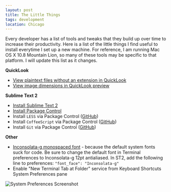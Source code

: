 ```yaml
---
layout: post
title: The Little Things
tags: development
location: Chicago
---
```


Every developer has a list of tools and tweaks that they build up over time to increase their productivity. Here is a list of the little things I find useful to install everytime I set up a new machine. For reference, I am running Mac OS X 10.8 Mountain Lion, so many of these tools may be specific to that platform. I will update this list as it changes.

**QuickLook**

* [View plaintext files without an extension in QuickLook](https://github.com/whomwah/qlstephen)
* [View image dimensions in QuickLook preview](https://github.com/Nyx0uf/qlImageSize)

**Sublime Text 2**

* [Install Sublime Text 2](http://www.sublimetext.com/2)
* [Install Package Control](http://wbond.net/sublime_packages/package_control)
* Install `LESS` via Package Control ([GitHub](https://github.com/danro/LESS-sublime))
* Install `CoffeeScript` via Package Control ([GitHub](https://github.com/Xavura/CoffeeScript-Sublime-Plugin))
* Install `Git` via Package Control ([GitHub](https://github.com/kemayo/sublime-text-2-git))

**Other**

* [Inconsolata-g monospaced font](http://leonardo-m.livejournal.com/77079.html) - because the default system fonts suck for code. Be sure to change the default font in Terminal preferences to Inconsolata-g 12pt antialiased. In ST2, add the following line to preferences: `"font_face": "Inconsolata-g"`
* Enable "New Terminal Tab at Folder" service from Keyboard Shortcuts System Preferences pane

![System Preferences Screenshot](https://pbs.twimg.com/media/A1AmLy6CUAElGq4.jpg:large)